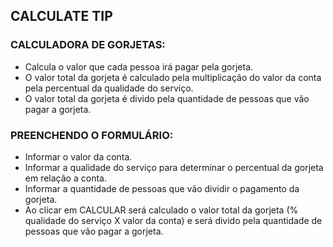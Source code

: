 ## CALCULATE TIP

### CALCULADORA DE GORJETAS:
 - Calcula o valor que cada pessoa irá pagar pela gorjeta. 
 - O valor total da gorjeta é calculado pela multiplicação do valor da conta pela percentual da qualidade do serviço.
 - O valor total da gorjeta é divido pela quantidade de pessoas que vão pagar a gorjeta.

### PREENCHENDO O FORMULÁRIO:
- Informar o valor da conta.
- Informar a qualidade do serviço para determinar o percentual da gorjeta em relação a conta.
- Informar a quantidade de pessoas que vão dividir o pagamento da gorjeta.
- Ao clicar em CALCULAR será calculado o valor total da gorjeta (% qualidade do serviço X valor da conta) 
e será divido pela quantidade de pessoas que vão pagar a gorjeta.
